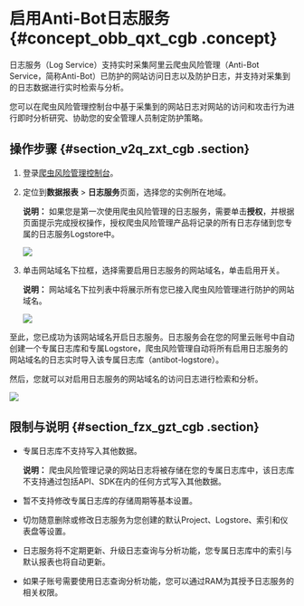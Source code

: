 # 启用Anti-Bot日志服务 {#concept_obb_qxt_cgb .concept}

日志服务（Log Service）支持实时采集阿里云爬虫风险管理（Anti-Bot Service，简称Anti-Bot）已防护的网站访问日志以及防护日志，并支持对采集到的日志数据进行实时检索与分析。

您可以在爬虫风险管理控制台中基于采集到的网站日志对网站的访问和攻击行为进行即时分析研究、协助您的安全管理人员制定防护策略。

## 操作步骤 {#section_v2q_zxt_cgb .section}

1.  登录[爬虫风险管理控制台](https://yundun.console.aliyun.com/?p=antibot)。
2.  定位到**数据报表** \> **日志服务**页面，选择您的实例所在地域。

    **说明：** 如果您是第一次使用爬虫风险管理的日志服务，需要单击**授权**，并根据页面提示完成授权操作，授权爬虫风险管理产品将记录的所有日志存储到您专属的日志服务Logstore中。

    ![](http://static-aliyun-doc.oss-cn-hangzhou.aliyuncs.com/assets/img/79894/154832652434260_zh-CN.png)

3.  单击网站域名下拉框，选择需要启用日志服务的网站域名，单击启用开关。

    **说明：** 网站域名下拉列表中将展示所有您已接入爬虫风险管理进行防护的网站域名。

    ![](http://static-aliyun-doc.oss-cn-hangzhou.aliyuncs.com/assets/img/79894/154832652534261_zh-CN.png)


至此，您已成功为该网站域名开启日志服务。日志服务会在您的阿里云账号中自动创建一个专属日志库和专属Logstore，爬虫风险管理自动将所有启用日志服务的网站域名的日志实时导入该专属日志库（antibot-logstore）。

然后，您就可以对启用日志服务的网站域名的访问日志进行检索和分析。

![](http://static-aliyun-doc.oss-cn-hangzhou.aliyuncs.com/assets/img/79894/154832652534262_zh-CN.png)

## 限制与说明 {#section_fzx_gzt_cgb .section}

-   专属日志库不支持写入其他数据。

    **说明：** 爬虫风险管理记录的网站日志将被存储在您的专属日志库中，该日志库不支持通过包括API、SDK在内的任何方式写入其他数据。

-   暂不支持修改专属日志库的存储周期等基本设置。
-   切勿随意删除或修改日志服务为您创建的默认Project、Logstore、索引和仪表盘等设置。
-   日志服务将不定期更新、升级日志查询与分析功能，您专属日志库中的索引与默认报表也将自动更新。
-   如果子账号需要使用日志查询分析功能，您可以通过RAM为其授予日志服务的相关权限。

